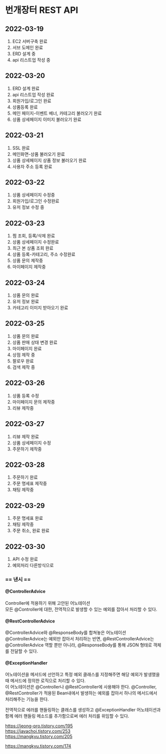 # 번개장터 REST API


## 2022-03-19 
1. EC2 서버구축 완료
2. 서브 도메인 완료
3. ERD 설계 중
4. api 리스트업 작성 중

## 2022-03-20
1. ERD 설계 완료
2. api 리스트업 작성 완료
3. 회원가입/로그인 완료
4. 상품등록 완료
5. 메인 페이지-이벤트 베너, 카테고리 불러오기 완료
6. 상품 상세페이지 이미지 불러오기 완료

## 2022-03-21
1. SSL 완료
2. 메인화면-상품 불러오기 완료
3. 상품 상세페이지 상품 정보 불러오기 완료
4. 사용자 주소 등록 완료

## 2022-03-22
1. 상품 상세페이지 수정중
2. 회원가입/로그인 수정완료
3. 유저 정보 수정 중

## 2022-03-23
1. 찜 조회, 등록/삭제 완료
2. 상품 상세페이지 수정완료
3. 최근 본 상품 조회 완료
4. 상품 등록-카테고리, 주소 수정완료
5. 상품 문의 제작중
6. 마이페이지 제작중

## 2022-03-24
1. 상품 문의 완료
2. 유저 정보 완료
3. 카테고리 이미지 받아오기 완료

## 2022-03-25
1. 상품 문의 완료
2. 상품 판매 상태 변경 완료
3. 마이페이지 완료
4. 상점 제작 중
5. 팔로우 완료
6. 검색 제작 중

## 2022-03-26
1. 상품 등록 수정
2. 마이페이지 문의 제작중
3. 리뷰 제작중

## 2022-03-27
1. 리뷰 제작 완료
2. 상품 상세페이지 수정
3. 주문하기 제작중

## 2022-03-28
1. 주문하기 완료
2. 주문 명세표 제작중
3. 채팅 제작중

## 2022-03-29
1. 주문 명세표 완료
2. 채팅 제작중
3. 주문 취소, 완료 완료

## 2022-03-30
1. API 수정 완료
2. 예외처리 다른방식으로







### == 낸시 ==
#### @ControllerAdvice
Controller에 적용하기 위해 고안된 어노테이션\
모든 @Controller에 대한, 전역적으로 발생할 수 있는 예외를 잡아서 처리할 수 있다.
#### @RestControllerAdvice
@ControllerAdvice와 @ResponseBody를 합쳐놓은 어노테이션\
@ControllerAdvice는 예외만 잡아서 처리하는 반면, 
@RestControllerAdvice는 @ControllerAdvice 역할 뿐만 아니라, 
@ResponseBody를 통해 JSON 형태로 객체를 전달할 수 있다.
#### @ExceptionHandler
어노테이션을 메서드에 선언하고 특정 예외 클래스를 지정해주면
해당 예외가 발생했을 때 메서드에 정의한 로직으로 처리할 수 있다.  
이 어노테이션은 @Controller나 @RestController에 사용해야 한다. 
@Controller, @RestController가 적용된 Bean내에서 발생하는 예외를 잡아서 하나의 메서드에서 처리해주는 기능을 한다.

전역적으로 에러를 핸들링하는 클래스를 생성하고 @ExceptionHandler 어노테이션과 함께 에러 핸들링 메소드를 추가함으로써 에러 처리를 위임할 수 있다.



https://jeong-pro.tistory.com/195  
https://javachoi.tistory.com/253  
https://mangkyu.tistory.com/205

  
https://mangkyu.tistory.com/174